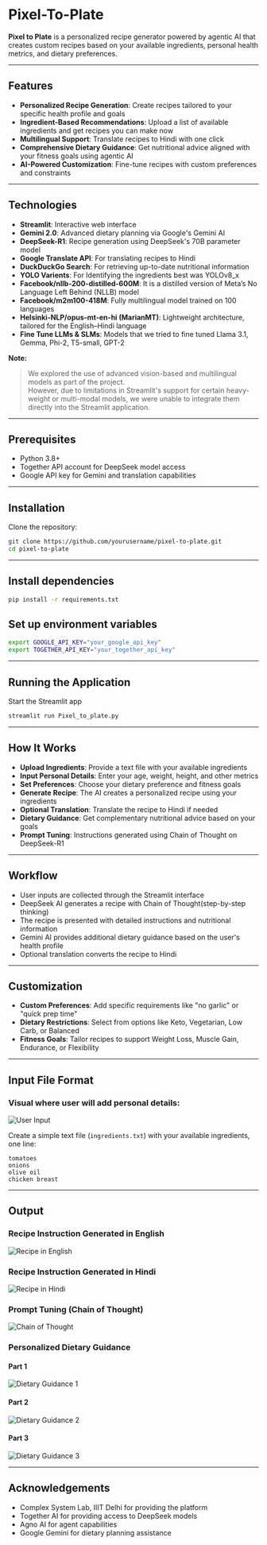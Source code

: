 # Pixel-To-Plate 

**Pixel to Plate** is a personalized recipe generator powered by agentic AI that creates custom recipes based on your available ingredients, personal health metrics, and dietary preferences.

---

## Features

- **Personalized Recipe Generation**: Create recipes tailored to your specific health profile and goals  
- **Ingredient-Based Recommendations**: Upload a list of available ingredients and get recipes you can make now  
- **Multilingual Support**: Translate recipes to Hindi with one click  
- **Comprehensive Dietary Guidance**: Get nutritional advice aligned with your fitness goals using agentic AI
- **AI-Powered Customization**: Fine-tune recipes with custom preferences and constraints  

---

## Technologies

- **Streamlit**: Interactive web interface  
- **Gemini 2.0**: Advanced dietary planning via Google's Gemini AI  
- **DeepSeek-R1**: Recipe generation using DeepSeek's 70B parameter model  
- **Google Translate API**: For translating recipes to Hindi  
- **DuckDuckGo Search**: For retrieving up-to-date nutritional information
- **YOLO Varients**: For Identifying the ingredients best was YOLOv8_x 
- **Facebook/nllb-200-distilled-600M**: It is a distilled version of Meta’s No Language Left Behind (NLLB) model
- **Facebook/m2m100-418M**: Fully multilingual model trained on 100 languages
- **Helsinki-NLP/opus-mt-en-hi (MarianMT)**: Lightweight architecture, tailored for the English–Hindi language
- **Fine Tune LLMs & SLMs**: Models that we tried to fine tuned Llama 3.1, Gemma, Phi-2, T5-small, GPT-2   

**Note:**  
> We explored the use of advanced vision-based and multilingual models as part of the project.  
> However, due to limitations in Streamlit's support for certain heavy-weight or multi-modal models, we were unable to integrate them directly into the Streamlit application.
---

## Prerequisites

- Python 3.8+  
- Together API account for DeepSeek model access  
- Google API key for Gemini and translation capabilities  

---

## Installation

Clone the repository:
```bash
git clone https://github.com/yourusername/pixel-to-plate.git
cd pixel-to-plate
```

---

## Install dependencies
```bash
pip install -r requirements.txt
```

## Set up environment variables
```bash
export GOOGLE_API_KEY="your_google_api_key"
export TOGETHER_API_KEY="your_together_api_key"
```

---

## Running the Application
Start the Streamlit app
```bash
streamlit run Pixel_to_plate.py
```

---

## How It Works

- **Upload Ingredients**: Provide a text file with your available ingredients  
- **Input Personal Details**: Enter your age, weight, height, and other metrics  
- **Set Preferences**: Choose your dietary preference and fitness goals  
- **Generate Recipe**: The AI creates a personalized recipe using your ingredients  
- **Optional Translation**: Translate the recipe to Hindi if needed  
- **Dietary Guidance**: Get complementary nutritional advice based on your goals
- **Prompt Tuning**: Instructions generated using Chain of Thought on DeepSeek-R1 

---

## Workflow

- User inputs are collected through the Streamlit interface  
- DeepSeek AI generates a recipe with Chain of Thought(step-by-step thinking) 
- The recipe is presented with detailed instructions and nutritional information  
- Gemini AI provides additional dietary guidance based on the user's health profile  
- Optional translation converts the recipe to Hindi  

---

## Customization

- **Custom Preferences**: Add specific requirements like "no garlic" or "quick prep time"  
- **Dietary Restrictions**: Select from options like Keto, Vegetarian, Low Carb, or Balanced  
- **Fitness Goals**: Tailor recipes to support Weight Loss, Muscle Gain, Endurance, or Flexibility  

---

## Input File Format
### Visual where user will add personal details:

![User Input](visuals/User_Inputs.png)

Create a simple text file (`ingredients.txt`) with your available ingredients, one line:
```text
tomatoes
onions
olive oil
chicken breast
```
---
## Output

### Recipe Instruction Generated in English
![Recipe in English](visuals/English_generation.png)

### Recipe Instruction Generated in Hindi
![Recipe in Hindi](visuals/Hindi_result.png)

### Prompt Tuning (Chain of Thought)
![Chain of Thought](visuals/Thought_process.png)

### Personalized Dietary Guidance

#### Part 1
![Dietary Guidance 1](visuals/Dietary_Part_1.png)

#### Part 2
![Dietary Guidance 2](visuals/Dietary_Part_2.png)

#### Part 3
![Dietary Guidance 3](visuals/Dietary_Part_3.png)


---

## Acknowledgements
- Complex System Lab, IIIT Delhi for providing the platform
- Together AI for providing access to DeepSeek models  
- Agno AI for agent capabilities  
- Google Gemini for dietary planning assistance 
